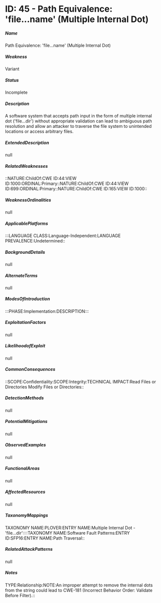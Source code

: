 # ID: 45 - Path Equivalence: 'file...name' (Multiple Internal Dot)
<h5>Name</h5>Path Equivalence: 'file...name' (Multiple Internal Dot)
<h5>Weakness</h5>Variant
<h5>Status</h5>Incomplete
<h5>Description</h5>A software system that accepts path input in the form of multiple internal dot ('file...dir') without appropriate validation can lead to ambiguous path resolution and allow an attacker to traverse the file system to unintended locations or access arbitrary files.
<h5>ExtendedDescription</h5>null
<h5>RelatedWeaknesses</h5>::NATURE:ChildOf:CWE ID:44:VIEW ID:1000:ORDINAL:Primary::NATURE:ChildOf:CWE ID:44:VIEW ID:699:ORDINAL:Primary::NATURE:ChildOf:CWE ID:165:VIEW ID:1000::
<h5>WeaknessOrdinalities</h5>null
<h5>ApplicablePlatforms</h5>:::LANGUAGE CLASS:Language-Independent:LANGUAGE PREVALENCE:Undetermined::
<h5>BackgroundDetails</h5>null
<h5>AlternateTerms</h5>null
<h5>ModesOfIntroduction</h5>:::PHASE:Implementation:DESCRIPTION:::
<h5>ExploitationFactors</h5>null
<h5>LikelihoodofExploit</h5>null
<h5>CommonConsequences</h5>::SCOPE:Confidentiality:SCOPE:Integrity:TECHNICAL IMPACT:Read Files or Directories Modify Files or Directories::
<h5>DetectionMethods</h5>null
<h5>PotentialMitigations</h5>null
<h5>ObservedExamples</h5>null
<h5>FunctionalAreas</h5>null
<h5>AffectedResources</h5>null
<h5>TaxonomyMappings</h5>TAXONOMY NAME:PLOVER:ENTRY NAME:Multiple Internal Dot - 'file...dir'::::TAXONOMY NAME:Software Fault Patterns:ENTRY ID:SFP16:ENTRY NAME:Path Traversal::
<h5>RelatedAttackPatterns</h5>null
<h5>Notes</h5>TYPE:Relationship:NOTE:An improper attempt to remove the internal dots from the string could lead to CWE-181 (Incorrect Behavior Order: Validate Before Filter).::


